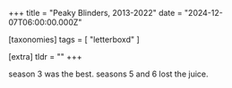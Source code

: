 +++
title = "Peaky Blinders, 2013-2022"
date = "2024-12-07T06:00:00.000Z"

[taxonomies]
tags = [ "letterboxd" ]

[extra]
tldr = ""
+++

season 3 was the best. seasons 5 and 6 lost the juice. 